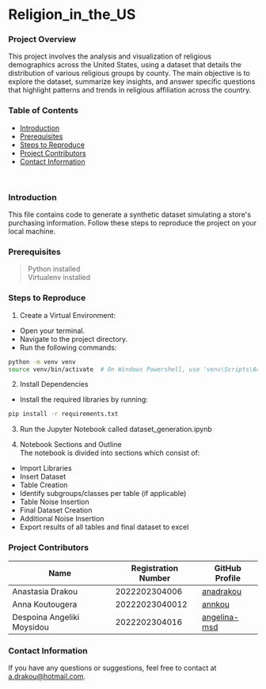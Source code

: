 # Religion_in_the_US

### Project Overview 
This project involves the analysis and visualization of religious demographics across the United States, using a dataset that details the distribution of various religious groups by county. The main objective is to explore the dataset, summarize key insights, and answer specific questions that highlight patterns and trends in religious affiliation across the country.

### Table of Contents
- [Introduction](#introduction)
- [Prerequisites](#prerequisites)
- [Steps to Reproduce](#steps-to-reproduce)
- [Project Contributors](#project-contributors)
- [Contact Information](#contact-information)
<br>

### Introduction

This file contains code to generate a synthetic dataset simulating a store's purchasing information. Follow these steps to reproduce the project on your local machine.

### Prerequisites
> Python installed </br>
> Virtualenv installed </br>

### Steps to Reproduce

1. Create a Virtual Environment:
* Open your terminal.
* Navigate to the project directory.
* Run the following commands:

``` bash
python -m venv venv
source venv/bin/activate  # On Windows Powershell, use 'venv\Scripts\Activate.ps1'
```

2. Install Dependencies
* Install the required libraries by running:

``` bash
pip install -r requirements.txt
```

3. Run the Jupyter Notebook called dataset_generation.ipynb

4. Notebook Sections and Outline </br>
The notebook is divided into sections which consist of: 
* Import Libraries
* Insert Dataset
* Table Creation
* Identify subgroups/classes per table (if applicable)
* Table Noise Insertion
* Final Dataset Creation
* Additional Noise Insertion
* Export results of all tables and final dataset to excel

### Project Contributors

| Name           | Registration Number                | GitHub Profile                              |
|----------------|---------------------|---------------------------------------------|
| Anastasia Drakou     | 2022202304006      | [anadrakou](https://github.com/anadrakou) |
| Anna Koutougera       | 20222023040012     | [annkou](https://github.com/annkou)     |
| Despoina Angeliki Moysidou       | 2022202304016     | [angelina-msd](https://github.com/angelina-msd)     |

### Contact Information
If you have any questions or suggestions, feel free to contact at a.drakou@hotmail.com.

